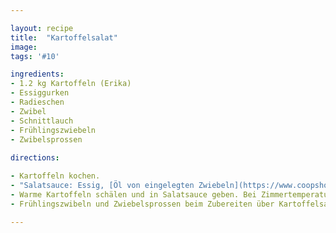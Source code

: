 ```yaml
---

layout: recipe
title:  "Kartoffelsalat"
image: 
tags: '#10'

ingredients:
- 1.2 kg Kartoffeln (Erika)
- Essiggurken
- Radieschen
- Zwibel
- Schnittlauch
- Frühlingszwiebeln
- Zwibelsprossen
 
directions:

- Kartoffeln kochen.
- "Salatsauce: Essig, [Öl von eingelegten Zwiebeln](https://www.coopshop.it/shop/product/cipolle-borettane-grigliate-con-aceto-balsamico-280-gr-coop), div. Gewürzen, Maggi, Senf und Mayonnaise verrühren."
- Warme Kartoffeln schälen und in Salatsauce geben. Bei Zimmertemperatur auskühlen lassen.
- Frühlingszwibeln und Zwiebelsprossen beim Zubereiten über Kartoffelsalat geben.

---
```


